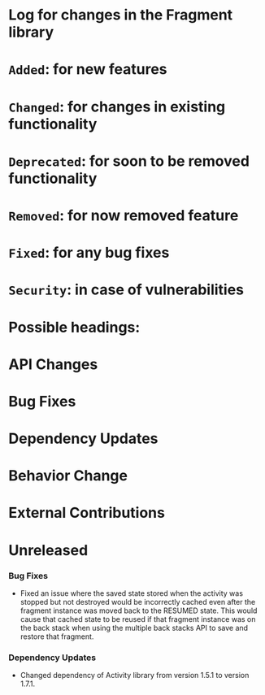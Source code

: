 # Log for changes in the Fragment library
#
# `Added`: for new features
# `Changed`: for changes in existing functionality
# `Deprecated`: for soon to be removed functionality
# `Removed`: for now removed feature
# `Fixed`: for any bug fixes
# `Security`: in case of vulnerabilities
#
# Possible headings:
# API Changes
# Bug Fixes
# Dependency Updates
# Behavior Change
# External Contributions

# Unreleased

### Bug Fixes
- Fixed an issue where the saved state stored when the activity was stopped but not destroyed
  would be incorrectly cached even after the fragment instance was moved back to the RESUMED state.
  This would cause that cached state to be reused if that fragment instance was on the back stack
  when using the multiple back stacks API to save and restore that fragment.

### Dependency Updates

- Changed dependency of Activity library from version 1.5.1 to version 1.7.1.


